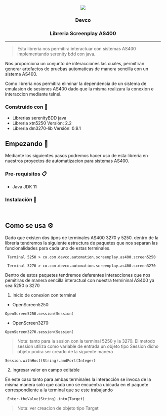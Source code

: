   <p align='center'>
    <img src='https://user-images.githubusercontent.com/77740619/131050720-d5d4dcce-5f45-4616-812f-63b24bc02bfe.png'>
    <h3 align='center'>Devco</h3>
    <h3 align='center'>Libreria Screenplay AS400</h3>
  <p>

  ___

  > Esta libreria nos permitira interactuar con sistemas AS400 implementando serenity bdd con java.

  Nos proporciona un conjunto de interacciones las cuales, permitiran generar artefactos de pruebas automaticas de manera sencilla con un sistema AS400.

  Como libreria nos permitira eliminar la dependencia de un sistema de emulasion de sesiones AS400 dado que la misma realizara la conexion e interaccion mediante telnel.

  ### Construido con 🔨

  * Librerias serenityBDD java
  * Libreria xtn5250 Versión: 2.2
  * Libreria dm3270-lib Versión: 0.9.1

  ## Empezando 🚀

  Mediante los siguientes pasos podremos hacer uso de esta libreria en nuestros proyectos de automatizacion para sistemas AS400.

  ### Pre-requisitos 📋

   * Java JDK 11

  ### Instalación 🔧

  <br>

  ## Como se usa ⚙️

  Dado que existen dos tipos de terminales AS400 3270 y 5250. dentro de la libreria tendremos la siguiente estructura de paquetes que nos separan las funcionalidades para cada uno de estas terminales.

 ```
  Terminal 5250 > co.com.devco.automation.screenplay.as400.screen5250

  Terminal 3270 > co.com.devco.automation.screenplay.as400.screen3270
 ```


  Dentro de estos paquetes tendremos deferentes interacciones que nos pemitiras de manera sencilla interactual con nuestra termininal AS400 ya sea 5250 o 3270
  
  1. Inicio de conexion con terminal
  
  * OpenScreen5250
  ```
  OpenScreen5250.session(Session)
  ```
  
  * OpenScreen3270
  
  ```
  OpenScreen3270.session(Session)
  ```
  
  >Nota: tanto para la sesion con la terminal 5250 y la 3270. El metodo session utiliza como variable de entrada un objeto tipo Session dicho objeto podra ser creado de la       siguente manera 
  
  ```
  Session.withHost(String).andPort(Integer)  
  ```
  
  2. Ingresar valor en campo editable
  
  En este caso tanto para ambas terminales la interacción se invoca de la misma manera solo que cada uno se encuentra ubicada en el paquete correspondiente a la terminal que se este trabajando
  
 ```
  Enter.theValue(String).into(Target)
 ```
  
  >Nota: ver creacion de objeto tipo Target
  
